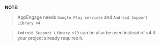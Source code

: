 **NOTE:** 
> AppEngage needs `Google Play services` and `Android Support Library v4`. 

> `Android Support Library v13` can be also be used instead of v4 if your project already requires it.
